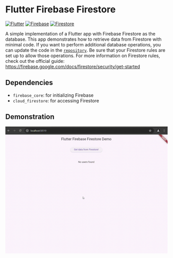 # Flutter Firebase Firestore

[![Flutter](https://img.shields.io/badge/Flutter-02569B?style=flat&logo=flutter&logoColor=white)](https://github.com/topics/flutter)
[![Firebase](https://img.shields.io/badge/Firebase-FFCA28?style=flat&logo=firebase&logoColor=black)](https://github.com/topics/firebase)
[![Firestore](https://img.shields.io/badge/Firestore-6A1B9A?style=flat&logo=firebase&logoColor=white)](https://github.com/topics/firestore)

A simple implementation of a Flutter app with Firebase Firestore as the database. This app demonstrates how to retrieve data from Firestore with minimal code. If you want to perform additional database operations, you can update the code in the [`repository`](lib/repository/). Be sure that your Firestore rules are set up to allow those operations. For more information on Firestore rules, check out the official guide: https://firebase.google.com/docs/firestore/security/get-started

## Dependencies
- `firebase_core`: for initializing Firebase
- `cloud_firestore`: for accessing Firestore

## Demonstration

![Demonstration](docs/demo.gif)
